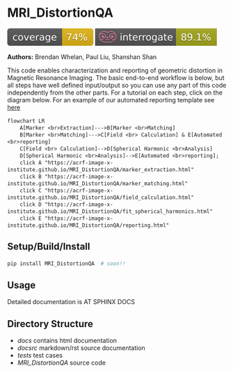 # MRI_DistortionQA  
![](docsrc/__resources/coverage.svg) ![](docsrc/__resources/interrogate.svg)

**Authors:** Brendan Whelan, Paul Liu, Shanshan Shan

This code enables characterization and reporting of geometric distortion in Magnetic Resonance Imaging. The basic end-to-end workflow is below, but all steps have well defined input/output so you can use any part of this code independently from the other parts. For a tutorial on each step, click on the diagram below. For an example of our automated reporting template see [here](https://acrf-image-x-institute.github.io/MRI_DistortionQA/_static/MR_QA_report_12_05_2022.html)

```mermaid
flowchart LR
    A[Marker <br>Extraction]--->B[Marker <br>Matching]
    B[Marker <br>Matching]--->C[Field <br> Calculation] & E[Automated <br>reporting]
    C[Field <br> Calculation]-->D[Spherical Harmonic <br>Analysis]
    D[Spherical Harmonic <br>Analysis]-->E[Automated <br>reporting];
    click A "https://acrf-image-x-institute.github.io/MRI_DistortionQA/marker_extraction.html"
    click B "https://acrf-image-x-institute.github.io/MRI_DistortionQA/marker_matching.html"
    click C "https://acrf-image-x-institute.github.io/MRI_DistortionQA/field_calculation.html"
    click D "https://acrf-image-x-institute.github.io/MRI_DistortionQA/fit_spherical_harmonics.html"
    click E "https://acrf-image-x-institute.github.io/MRI_DistortionQA/reporting.html"
```

## Setup/Build/Install

```bash
pip install MRI_DistortionQA  # soon!!
```


## Usage

Detailed documentation is AT SPHINX DOCS

## Directory Structure

- *docs* contains html documentation
- *docsrc* markdown/rst source documentation
- *tests* test cases
- *MRI_DistortionQA* source code

